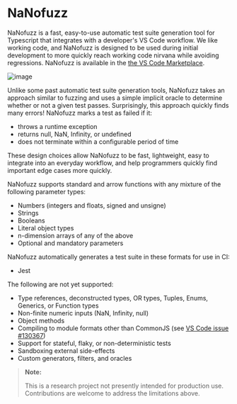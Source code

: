 # NaNofuzz
NaNofuzz is a fast, easy-to-use automatic test suite generation tool for Typescript that integrates with a developer's VS Code workflow.  We like working code, and NaNofuzz is designed to be used during initial development to more quickly reach working code nirvana while avoiding regressions.  NaNofuzz is available in the [the VS Code Marketplace](https://marketplace.visualstudio.com/items?itemName=penrose.nanofuzz).

![image](https://user-images.githubusercontent.com/22134678/198139136-20a7105b-29e1-435e-8ba6-2e1b92ff3bed.png)

Unlike some past automatic test suite generation tools, NaNofuzz takes an approach similar to fuzzing and uses a simple implicit oracle to determine whether or not a given test passes. Surprisingly, this approach quickly finds many errors! NaNofuzz marks a test as failed if it:
 - throws a runtime exception
 - returns null, NaN, Infinity, or undefined
 - does not terminate within a configurable period of time

These design choices allow NaNofuzz to be fast, lightweight, easy to integrate into an everyday workflow, and help programmers quickly find important edge cases more quickly.

NaNofuzz supports standard and arrow functions with any mixture of the following parameter types:
 - Numbers (integers and floats, signed and unsigne)
 - Strings
 - Booleans
 - Literal object types
 - n-dimension arrays of any of the above
 - Optional and mandatory parameters

NaNofuzz automatically generates a test suite in these formats for use in CI:
 - Jest

The following are not yet supported:
 - Type references, deconstructed types, OR types, Tuples, Enums, Generics, or Function types
 - Non-finite numeric inputs (NaN, Infinity, null)
 - Object methods
 - Compiling to module formats other than CommonJS (see [VS Code issue #130367](https://github.com/microsoft/vscode/issues/130367))
 - Support for stateful, flaky, or non-deterministic tests
 - Sandboxing external side-effects
 - Custom generators, filters, and oracles

> **Note:**
>
> This is a research project not presently intended for production use. Contributions are welcome to address the limitations above.
